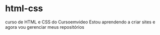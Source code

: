 # html-css
curso de HTML e CSS do Cursoemvideo
 Estou aprendendo a criar sites e agora vou gerenciar meus repositórios

 